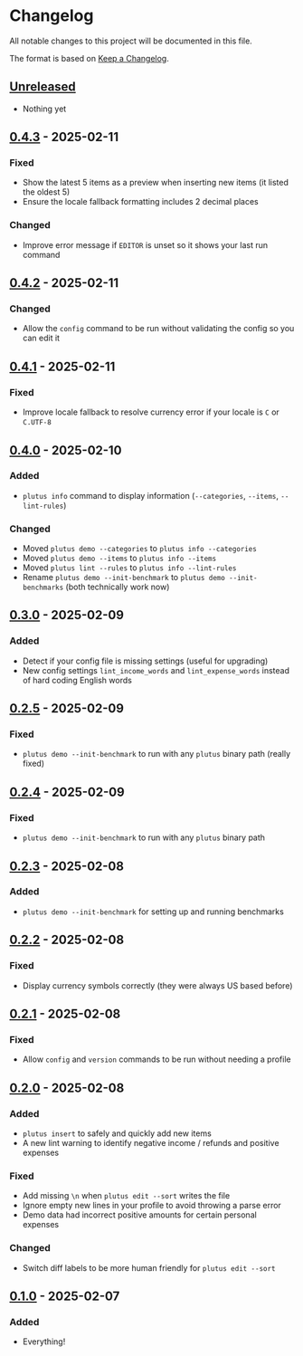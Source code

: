 # Changelog

All notable changes to this project will be documented in this file.

The format is based on [Keep a
Changelog](https://keepachangelog.com/en/1.0.0/).

## [Unreleased]

- Nothing yet

## [0.4.3] - 2025-02-11

### Fixed

- Show the latest 5 items as a preview when inserting new items (it listed the oldest 5)
- Ensure the locale fallback formatting includes 2 decimal places

### Changed

- Improve error message if `EDITOR` is unset so it shows your last run command

## [0.4.2] - 2025-02-11

### Changed

- Allow the `config` command to be run without validating the config so you can edit it

## [0.4.1] - 2025-02-11

### Fixed

- Improve locale fallback to resolve currency error if your locale is `C` or `C.UTF-8`

## [0.4.0] - 2025-02-10

### Added

- `plutus info` command to display information (`--categories`, `--items`, `--lint-rules`)

### Changed

- Moved `plutus demo --categories` to `plutus info --categories`
- Moved `plutus demo --items` to `plutus info --items`
- Moved `plutus lint --rules` to `plutus info --lint-rules`
- Rename `plutus demo --init-benchmark` to `plutus demo --init-benchmarks` (both technically work now)

## [0.3.0] - 2025-02-09

### Added

- Detect if your config file is missing settings (useful for upgrading)
- New config settings `lint_income_words` and `lint_expense_words` instead of hard coding English words

## [0.2.5] - 2025-02-09

### Fixed

- `plutus demo --init-benchmark` to run with any `plutus` binary path (really fixed)

## [0.2.4] - 2025-02-09

### Fixed

- `plutus demo --init-benchmark` to run with any `plutus` binary path

## [0.2.3] - 2025-02-08

### Added

- `plutus demo --init-benchmark` for setting up and running benchmarks

## [0.2.2] - 2025-02-08

### Fixed

- Display currency symbols correctly (they were always US based before)

## [0.2.1] - 2025-02-08

### Fixed

- Allow `config` and `version` commands to be run without needing a profile

## [0.2.0] - 2025-02-08

### Added

- `plutus insert` to safely and quickly add new items
- A new lint warning to identify negative income / refunds and positive expenses

### Fixed

- Add missing `\n` when `plutus edit --sort` writes the file
- Ignore empty new lines in your profile to avoid throwing a parse error
- Demo data had incorrect positive amounts for certain personal expenses

### Changed

- Switch diff labels to be more human friendly for `plutus edit --sort`

## [0.1.0] - 2025-02-07

### Added

- Everything!

[Unreleased]: https://github.com/nickjj/plutus/compare/0.4.3...HEAD
[0.4.3]: https://github.com/nickjj/plutus/compare/0.4.2...0.4.3
[0.4.2]: https://github.com/nickjj/plutus/compare/0.4.1...0.4.2
[0.4.1]: https://github.com/nickjj/plutus/compare/0.4.0...0.4.1
[0.4.0]: https://github.com/nickjj/plutus/compare/0.3.0...0.4.0
[0.3.0]: https://github.com/nickjj/plutus/compare/0.2.5...0.3.0
[0.2.5]: https://github.com/nickjj/plutus/compare/0.2.4...0.2.5
[0.2.4]: https://github.com/nickjj/plutus/compare/0.2.3...0.2.4
[0.2.3]: https://github.com/nickjj/plutus/compare/0.2.2...0.2.3
[0.2.2]: https://github.com/nickjj/plutus/compare/0.2.1..0.2.2
[0.2.1]: https://github.com/nickjj/plutus/compare/0.2.0..0.2.1
[0.2.0]: https://github.com/nickjj/plutus/compare/0.1.0..0.2.0
[0.1.0]: https://github.com/nickjj/plutus/releases/tag/0.1.0
